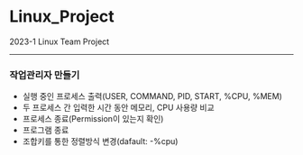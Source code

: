 # Linux_Project
2023-1 Linux Team Project

---
### 작업관리자 만들기
- 실행 중인 프로세스 출력(USER, COMMAND, PID, START, %CPU, %MEM)
- 두 프로세스 간 입력한 시간 동안 메모리, CPU 사용량 비교
- 프로세스 종료(Permission이 있는지 확인)
- 프로그램 종료
- 조합키를 통한 정렬방식 변경(dafault: -%cpu)
